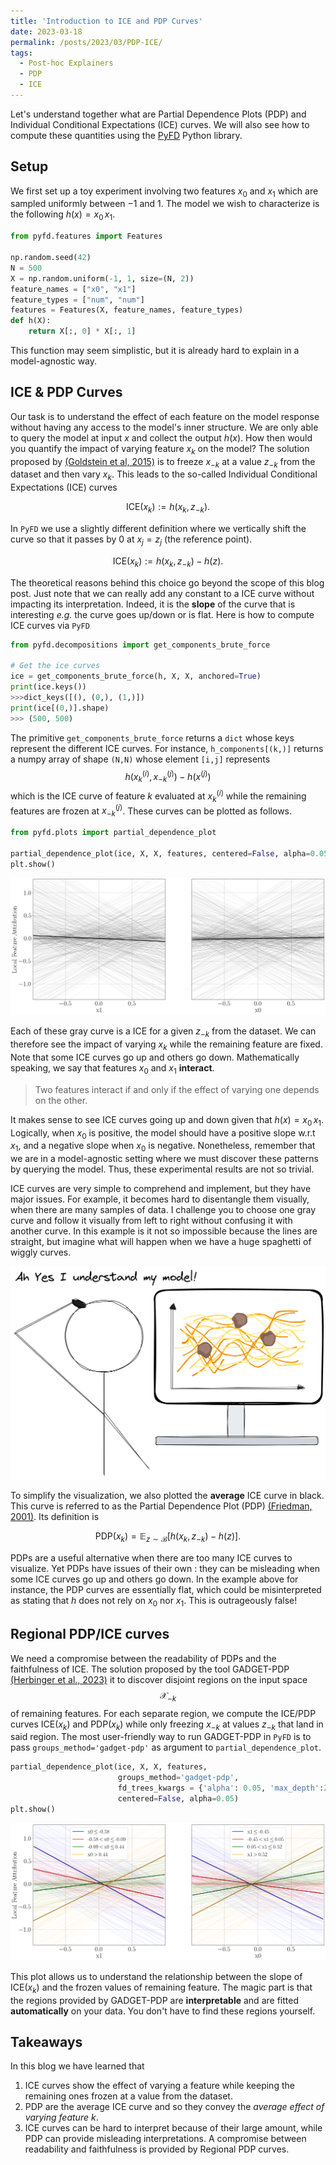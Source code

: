 ```yaml
---
title: 'Introduction to ICE and PDP Curves'
date: 2023-03-18
permalink: /posts/2023/03/PDP-ICE/
tags:
  - Post-hoc Explainers
  - PDP
  - ICE
---
```


Let's understand together what are Partial Dependence Plots (PDP) and Individual Conditional Expectations (ICE) curves.
We will also see how to compute these quantities using the [PyFD](https://github.com/gablabc/PyFD) Python library.

## Setup

We first set up a toy experiment involving two features $x_0$ and $x_1$ which are sampled uniformly between $-1$ and $1$.
The model we wish to characterize is the following $h(x) = x_0\,x_1$.

```python
from pyfd.features import Features

np.random.seed(42)
N = 500
X = np.random.uniform(-1, 1, size=(N, 2))
feature_names = ["x0", "x1"]
feature_types = ["num", "num"]
features = Features(X, feature_names, feature_types)
def h(X):
    return X[:, 0] * X[:, 1]
```

This function may seem simplistic, but it is already hard to explain in a model-agnostic way.

## ICE & PDP Curves

Our task is to understand the effect of each feature on the model response without having any access to the model's
inner structure. We are only able to query the model at input $x$ and collect the output $h(x)$. How then would
you quantify the impact of varying feature $x_k$ on the model? The solution proposed by
[(Goldstein et al, 2015)](https://arxiv.org/abs/1309.6392) is to freeze $x_{-k}$ at a value $z_{-k}$ from the dataset
and then vary $x_k$. This leads to the so-called Individual Conditional Expectations (ICE) curves

$$\text{ICE}(x_k) := h(x_k,z_{-k}).$$

In `PyFD` we use a slightly different definition where we vertically shift the curve so that it passes by $0$ at
$x_j=z_j$ (the reference point).

$$\text{ICE}(x_k) := h(x_k, z_{-k}) - h(z).$$

The theoretical reasons behind this choice go beyond the scope of this blog post. Just note that we can really add any constant
to a ICE curve without impacting its interpretation. Indeed, it is the **slope** of the curve that is interesting
*e.g.* the curve goes up/down or is flat. Here is how to compute ICE curves via `PyFD`

```python
from pyfd.decompositions import get_components_brute_force

# Get the ice curves
ice = get_components_brute_force(h, X, X, anchored=True)
print(ice.keys())
>>>dict_keys([(), (0,), (1,)])
print(ice[(0,)].shape)
>>> (500, 500)
```

The primitive `get_components_brute_force` returns a `dict` whose keys
represent the different ICE curves. For instance, `h_components[(k,)]`
returns a numpy array of shape `(N,N)` whose element `[i,j]` represents
$$h(x_k^{(i)},x^{(j)}_{-k}) - h(x^{(j)})$$ which is the ICE curve of feature $k$ evaluated at $x_k^{(i)}$ while the 
remaining features are frozen at $x^{(j)}_{-k}$. These curves can be plotted as follows.

```python
from pyfd.plots import partial_dependence_plot

partial_dependence_plot(ice, X, X, features, centered=False, alpha=0.05)
plt.show()
```

![ice](/images/blog-bb/ice.png)

Each of these gray curve is a ICE for a given $z_{-k}$ from the
dataset. We can therefore see the impact of varying $x_k$ while the remaining
feature are fixed. Note that some ICE curves go up and others go down.
Mathematically speaking, we say that features $x_0$ and $x_1$ **interact**.

> Two features interact if and only if the effect of varying one depends on the other.

It makes sense to see ICE curves going up and down given that $h(x)=x_0\,x_1$. Logically, when $x_0$ is positive,
the model should have a positive slope w.r.t $x_1$, and a negative slope when $x_0$ is negative.
Nonetheless, remember that we are in a model-agnostic setting where we must discover these patterns by querying the model.
Thus, these experimental results are not so trivial.

ICE curves are very simple to comprehend and implement, but they have major issues. For example, it becomes hard to disentangle them
visually, when there are many samples of data. I challenge you to choose one gray curve and follow it visually from left to right without
confusing it with another curve. In this example is it not so impossible because the lines are straight, but imagine what will happen
when we have a huge spaghetti of wiggly curves.

![ice](/images/blog-bb/spaguetti.png)

To simplify the visualization, we also plotted the **average** ICE curve in black. This curve is referred to as the
Partial Dependence Plot (PDP) [(Friedman, 2001)](https://www.jstor.org/stable/2699986). Its definition is

$$\text{PDP}(x_k) = \mathbb{E}_{z\sim\mathcal{B}}[h(x_k,z_{-k}) - h(z)].$$

PDPs are a useful alternative when there are too many ICE curves to visualize. Yet PDPs have issues of their own :
they can be misleading when some ICE curves go up and others go down. In the example above for instance, the PDP curves are
essentially flat, which could be misinterpreted as stating that $h$ does not rely on $x_0$ nor $x_1$.
This is outrageously false!

## Regional PDP/ICE curves

We need a compromise between the readability of PDPs and the faithfulness of ICE. The solution proposed by the tool
GADGET-PDP [(Herbinger et al., 2023)](https://arxiv.org/abs/2306.00541) it to discover disjoint regions on the input space
$$\mathcal{X}_{-k}$$ of remaining features. For each separate region, we compute the ICE/PDP curves $\text{ICE}(x_k)$
and $\text{PDP}(x_k)$ while only freezing $x_{-k}$ at values $z_{-k}$ that land in said region.
The most user-friendly way to run GADGET-PDP in `PyFD` is to pass `groups_method='gadget-pdp'` as argument to `partial_dependence_plot`.

```python
partial_dependence_plot(ice, X, X, features, 
                        groups_method='gadget-pdp',
                        fd_trees_kwargs = {'alpha': 0.05, 'max_depth':2},
                        centered=False, alpha=0.05)
plt.show()
```

![ice](/images/blog-bb/gadget_pdp.png)

This plot allows us to understand the relationship between the slope of $\text{ICE}(x_k)$ and the frozen values of remaining feature.
The magic part is that the regions provided by GADGET-PDP are **interpretable** and are fitted **automatically** on your data.
You don't have to find these regions yourself.

## Takeaways

In this blog we have learned that

1. ICE curves show the effect of varying a feature while keeping the remaining ones frozen at a value from the dataset.
2. PDP are the average ICE curve and so they convey the *average effect of varying feature $k$*.
3. ICE curves can be hard to interpret because of their large amount, while PDP can provide misleading interpretations.
A compromise between readability and faithfulness is provided by Regional PDP curves.

